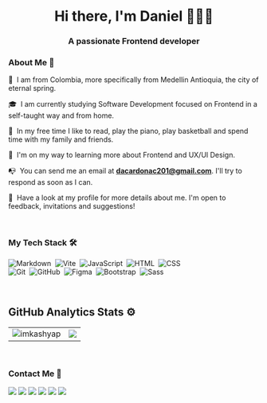 <h1 align="center">Hi there, I'm Daniel 👋👨‍💻</h1>
<h3 align="center">A passionate Frontend developer</h3>


### About Me 📄

📍 &nbsp;I am from Colombia, more specifically from Medellin Antioquia, the city of eternal spring.

🎓 &nbsp;I am currently studying Software Development focused on Frontend in a self-taught way and from home.

🌱 &nbsp;In my free time I like to read, play the piano, play basketball and spend time with my family and friends.

🧠 &nbsp;I'm on my way to learning more about Frontend and UX/UI Design.

📭 &nbsp;You can send me an email at **dacardonac201@gmail.com**. I'll try to respond as soon as I can.

📄 &nbsp;Have a look at my profile for more details about me. I'm open to feedback, invitations and suggestions!

&nbsp;
### My Tech Stack 🛠

![Markdown](https://img.shields.io/badge/-Markdown-05122A?style=flat&logo=markdown)&nbsp;
![Vite](https://img.shields.io/badge/-Vite-121113?style=flat&logo=vite)&nbsp;
![JavaScript](https://img.shields.io/badge/-JavaScript-05122A?style=flat&logo=javascript)&nbsp;
![HTML](https://img.shields.io/badge/-HTML-ff8000?style=flat&logo=HTML5&logoColor=white)&nbsp;
![CSS](https://img.shields.io/badge/-CSS-0000ff?style=flat&logo=CSS3&logoColor=white)\
![Git](https://img.shields.io/badge/-Git-f05032?style=flat&logo=git&logoColor=white)&nbsp;
![GitHub](https://img.shields.io/badge/-GitHub-000000?style=flat&logo=github)&nbsp;
![Figma](https://img.shields.io/badge/-Figma-05122A?style=flat&logo=figma&logoColor=FFFFFF)&nbsp;
![Bootstrap](https://img.shields.io/badge/-Bootstrap-563d7c?style=flat&logo=bootstrap&logoColor=white)&nbsp;
![Sass](https://img.shields.io/badge/-Sass-cf649a?style=flat&logo=sass&logoColor=white)&nbsp;


&nbsp;
## GitHub Analytics Stats ⚙️

<table style="width:100%"  align="center">
  <tr>
    <td> <img src="https://github-readme-stats.vercel.app/api?username=dacardonac&show_icons=true&theme=dark&locale=en&hide_border=true" alt="imkashyap" /></td>
    <td><img src="https://github-readme-stats.vercel.app/api/top-langs/?username=dacardonac&theme=dark&hide_border=true&langs_count=10&layout=compact"></td>
  </tr>
</table>

&nbsp;
### Contact Me 📲

<p align="center">
  
<a href="https://www.linkedin.com/in/daniel-alejandro-cano-cardona/"><img src="https://img.shields.io/badge/-Daniel Alejandro Cano Cardona-0077b5?style=flat&logo=Linkedin&logoColor=white"/></a>
<a href="https://www.facebook.com/daniel.cardona.359778"><img src="https://img.shields.io/badge/-Daniel A'c-1877F2?style=flat&logo=Facebook&logoColor=white"/></a>
<a href="https://www.instagram.com/06___dc/?hl=es-la"><img src="https://img.shields.io/badge/-Daniel A'c-ff2b6e?style=flat&logo=Instagram&logoColor=white"/></a>
<a href="https://www.threads.net/@06___dc"><img src="https://img.shields.io/badge/-Daniel A'c-000000?style=flate&logo=threads&logoColor=white"/></a>
<a href="https://www.frontendmentor.io/profile/Dacardonac"><img src="https://img.shields.io/badge/-Daniel Alejandro Cano Cardona-ffffff?style=flate&logo=frontendmentor&logoColor=black"/></a>
<a href="https://x.com/Daniel_Ac201"><img src="https://img.shields.io/badge/-Daniel A'c-000000?style=flate&logo=X&logoColor=white"/></a>
</p>

<div align="center">

</div>
